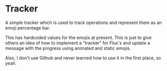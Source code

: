 # Tracker
A simple tracker which is used to track operations and represent them as an emoji percentage bar.

This has hardcoded values for the emojis at present.
This is just to give others an idea of how to implement a "tracker" for Flux's and update a message with the progress using animated and static emojis.

Also, I don't use Github and never learned how to use it in the first place, so yeah.
